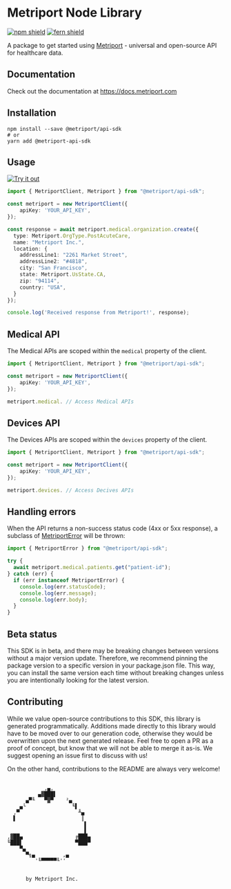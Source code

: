 # Metriport Node Library

[![npm shield](https://img.shields.io/npm/v/@metriport/api-sdk)](https://www.npmjs.com/package/@metriport/api-sdk)
[![fern shield](https://img.shields.io/badge/%F0%9F%8C%BF-SDK%20generated%20by%20Fern-brightgreen)](https://github.com/fern-api/fern)

A package to get started using [Metriport](https://metriport.com/) - universal and open-source API for healthcare data.

## Documentation

Check out the documentation at https://docs.metriport.com

## Installation

```
npm install --save @metriport/api-sdk
# or
yarn add @metriport-api-sdk
```

## Usage

[![Try it out](https://developer.stackblitz.com/img/open_in_stackblitz.svg)](https://stackblitz.com/edit/metriport-ts-sdk-ws1txg?file=app.ts&view=editor)

```typescript
import { MetriportClient, Metriport } from "@metriport/api-sdk";

const metriport = new MetriportClient({
    apiKey: 'YOUR_API_KEY',
});

const response = await metriport.medical.organization.create({
  type: Metriport.OrgType.PostAcuteCare,
  name: "Metriport Inc.",
  location: {
    addressLine1: "2261 Market Street",
    addressLine2: "#4818",
    city: "San Francisco",
    state: Metriport.UsState.CA,
    zip: "94114",
    country: "USA",
  }
});

console.log('Received response from Metriport!', response);
```

## Medical API

The Medical APIs are scoped within the `medical` property of the client. 

```ts
import { MetriportClient, Metriport } from "@metriport/api-sdk";

const metriport = new MetriportClient({
    apiKey: 'YOUR_API_KEY',
});

metriport.medical. // Access Medical APIs
```


## Devices API

The Devices APIs are scoped within the `devices` property of the client. 

```ts
import { MetriportClient, Metriport } from "@metriport/api-sdk";

const metriport = new MetriportClient({
    apiKey: 'YOUR_API_KEY',
});

metriport.devices. // Access Decives APIs
```


## Handling errors

When the API returns a non-success status code (4xx or 5xx response), a subclass of [MetriportError](src/errors/MetriportError.ts) will be thrown:

```ts
import { MetriportError } from "@metriport/api-sdk";

try {
  await metriport.medical.patients.get("patient-id");
} catch (err) {
  if (err instanceof MetriportError) {
    console.log(err.statusCode);
    console.log(err.message);
    console.log(err.body); 
  }
}
```

## Beta status

This SDK is in beta, and there may be breaking changes between versions without a major version update. Therefore, we recommend pinning the package version to a specific version in your package.json file. This way, you can install the same version each time without breaking changes unless you are intentionally looking for the latest version.

## Contributing

While we value open-source contributions to this SDK, this library is generated programmatically. Additions made directly to this library would have to be moved over to our generation code, otherwise they would be overwritten upon the next generated release. Feel free to open a PR as a proof of concept, but know that we will not be able to merge it as-is. We suggest opening an issue first to discuss with us!

On the other hand, contributions to the README are always very welcome!

##

```
            ,▄,
          ▄▓███▌
      ▄▀╙   ▀▓▀    ²▄
    ▄└               ╙▌
  ,▀                   ╨▄
  ▌                     ║
                         ▌
                         ▌
,▓██▄                 ╔███▄
╙███▌                 ▀███▀
    ▀▄
      ▀╗▄         ,▄
         '╙▀▀▀▀▀╙''


      by Metriport Inc.

```
